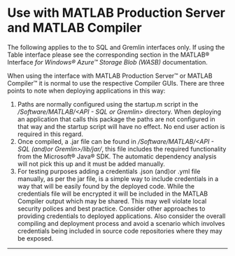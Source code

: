 #  Use with MATLAB Production Server and MATLAB Compiler

The following applies to the to SQL and Gremlin interfaces only. If using the Table interface please see the corresponding section in the MATLAB® Interface *for Windows® Azure™ Storage Blob (WASB)* documentation.

When using the interface with MATLAB Production Server™ or MATLAB Compiler™ it is normal to use the respective Compiler GUIs. There are three points to note when deploying applications in this way:    
1. Paths are normally configured using the startup.m script in the */Software/MATLAB/<API - SQL or Gremlin>* directory. When deploying an application that calls this package the paths are not configured in that way and the startup script will have no effect. No end user action is required in this regard.    
2. Once compiled, a .jar file can be found in */Software/MATLAB/<API - SQL (and)or Gremlin>/lib/jar/*, this file includes the required functionality from the Microsoft® Java® SDK. The automatic dependency analysis will not pick this up and it must be added manually.
3. For testing purposes adding a credentials .json (and)or .yml file manually, as per the jar file, is a simple way to include credentials in a way that will be easily found by the deployed code. While the credentials file will be encrypted it will be included in the MATLAB Compiler output which may be shared. This may well violate local security polices and best practice. Consider other approaches to providing credentials to deployed applications. Also consider the overall compiling and deployment process and avoid a scenario which involves credentials being included in source code repositories where they may be exposed.

------------

[//]: #  (Copyright 2019-2020, The MathWorks, Inc.)
